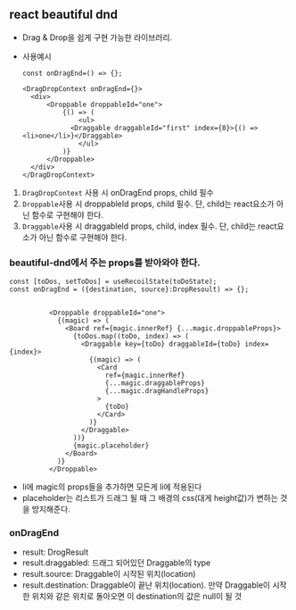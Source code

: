 ## react beautiful dnd

- Drag & Drop을 쉽게 구현 가능한 라이브러리.
- 사용예시

  ```
  const onDragEnd=() => {};

  <DragDropContext onDragEnd={}>
    <div>
        <Droppable droppableId="one">
            {() => (
                <ul>
              <Draggable draggableId="first" index={0}>{() => <li>one</li>}</Draggable>
                </ul>
            )}
        </Droppable>
    </div>
  </DragDropContext>
  ```

1. `DragDropContext` 사용 시 onDragEnd props, child 필수
2. `Droppable`사용 시 droppableId props, child 필수.
   단, child는 react요소가 아닌 함수로 구현해야 한다.
3. `Draggable`사용 시 draggableId props, child, index 필수.
   단, child는 react요소가 아닌 함수로 구현해야 한다.

### beautiful-dnd에서 주는 props를 받아와야 한다.

```
const [toDos, setToDos] = useRecoilState(toDoState);
const onDragEnd = ({destination, source}:DropResoult) => {};


          <Droppable droppableId="one">
            {(magic) => (
              <Board ref={magic.innerRef} {...magic.droppableProps}>
                {toDos.map((toDo, index) => (
                  <Draggable key={toDo} draggableId={toDo} index={index}>
                    {(magic) => (
                      <Card
                        ref={magic.innerRef}
                        {...magic.draggableProps}
                        {...magic.dragHandleProps}
                      >
                        {toDo}
                      </Card>
                    )}
                  </Draggable>
                ))}
                {magic.placeholder}
              </Board>
            )}
          </Droppable>
```

- li에 magic의 props들을 추가하면 모든게 li에 적용된다
- placeholder는 리스트가 드래그 될 때 그 배경의 css(대게 height값)가 변하는 것을 방지해준다.

### onDragEnd

- result: DrogResult
- result.draggabled: 드래그 되어있던 Draggable의 type
- result.source: Draggable이 시작된 위치(location)
- result.destination: Draggable이 끝난 위치(location).
  만약 Draggable이 시작한 위치와 같은 위치로 돌아오면 이 destination의 값은 null이 될 것
